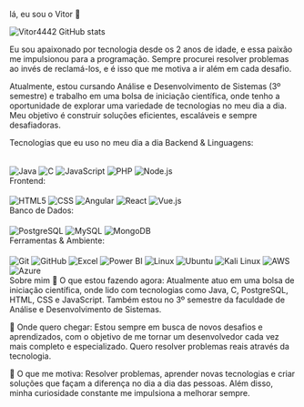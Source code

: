 lá, eu sou o Vitor 🐙

![Vitor4442 GitHub stats](https://github-readme-stats.vercel.app/api?username=Vitor4442&show_icons=true&theme=dracula)

Eu sou apaixonado por tecnologia desde os 2 anos de idade, e essa paixão me impulsionou para a programação. Sempre procurei resolver problemas ao invés de reclamá-los, e é isso que me motiva a ir além em cada desafio.

Atualmente, estou cursando Análise e Desenvolvimento de Sistemas (3º semestre) e trabalho em uma bolsa de iniciação científica, onde tenho a oportunidade de explorar uma variedade de tecnologias no meu dia a dia. Meu objetivo é construir soluções eficientes, escaláveis e sempre desafiadoras.

Tecnologias que eu uso no meu dia a dia
Backend & Linguagens:
<div style="display: inline_block"><br/> <img align="center" alt="Java" src="https://img.shields.io/badge/Java-ED8B00?style=for-the-badge&logo=openjdk&logoColor=white"/> <img align="center" alt="C" src="https://img.shields.io/badge/C-00599C?style=for-the-badge&logo=c&logoColor=white"/> <img align="center" alt="JavaScript" src="https://img.shields.io/badge/JavaScript-F7DF1E?style=for-the-badge&logo=javascript&logoColor=black"/> <img align="center" alt="PHP" src="https://img.shields.io/badge/PHP-777BB4?style=for-the-badge&logo=php&logoColor=white"/> <img align="center" alt="Node.js" src="https://img.shields.io/badge/Node.js-339933?style=for-the-badge&logo=node.js&logoColor=white"/> </div>
Frontend:
<div style="display: inline_block"><br/> <img align="center" alt="HTML5" src="https://img.shields.io/badge/HTML5-E34F26?style=for-the-badge&logo=html5&logoColor=white"/> <img align="center" alt="CSS" src="https://img.shields.io/badge/CSS-1572B6?style=for-the-badge&logo=css3&logoColor=white"/> <img align="center" alt="Angular" src="https://img.shields.io/badge/Angular-DD0031?style=for-the-badge&logo=angular&logoColor=white"/> <img align="center" alt="React" src="https://img.shields.io/badge/React-61DAFB?style=for-the-badge&logo=react&logoColor=black"/> <img align="center" alt="Vue.js" src="https://img.shields.io/badge/Vue.js-4FC08D?style=for-the-badge&logo=vue.js&logoColor=white"/> </div>
Banco de Dados:
<div style="display: inline_block"><br/> <img align="center" alt="PostgreSQL" src="https://img.shields.io/badge/PostgreSQL-316192?style=for-the-badge&logo=postgresql&logoColor=white"/> <img align="center" alt="MySQL" src="https://img.shields.io/badge/MySQL-4479A1?style=for-the-badge&logo=mysql&logoColor=white"/> <img align="center" alt="MongoDB" src="https://img.shields.io/badge/MongoDB-47A248?style=for-the-badge&logo=mongodb&logoColor=white"/> </div>
Ferramentas & Ambiente:
<div style="display: inline_block"><br/> <img align="center" alt="Git" src="https://img.shields.io/badge/Git-F05032?style=for-the-badge&logo=git&logoColor=white"/> <img align="center" alt="GitHub" src="https://img.shields.io/badge/GitHub-181717?style=for-the-badge&logo=github&logoColor=white"/> <img align="center" alt="Excel" src="https://img.shields.io/badge/Excel-217346?style=for-the-badge&logo=microsoft-excel&logoColor=white"/> <img align="center" alt="Power BI" src="https://img.shields.io/badge/Power%20BI-F2C811?style=for-the-badge&logo=powerbi&logoColor=white"/> <img align="center" alt="Linux" src="https://img.shields.io/badge/Linux-000000?style=for-the-badge&logo=linux&logoColor=white"/> <img align="center" alt="Ubuntu" src="https://img.shields.io/badge/Ubuntu-E95420?style=for-the-badge&logo=ubuntu&logoColor=white"/> <img align="center" alt="Kali Linux" src="https://img.shields.io/badge/Kali%20Linux-557C93?style=for-the-badge&logo=kali-linux&logoColor=white"/> <img align="center" alt="AWS" src="https://img.shields.io/badge/Amazon%20AWS-232F3E?style=for-the-badge&logo=amazonaws&logoColor=white"/> <img align="center" alt="Azure" src="https://img.shields.io/badge/Microsoft%20Azure-0089D6?style=for-the-badge&logo=microsoftazure&logoColor=white"/> </div>
Sobre mim
🔭 O que estou fazendo agora: Atualmente atuo em uma bolsa de iniciação científica, onde lido com tecnologias como Java, C, PostgreSQL, HTML, CSS e JavaScript. Também estou no 3º semestre da faculdade de Análise e Desenvolvimento de Sistemas.

🌱 Onde quero chegar: Estou sempre em busca de novos desafios e aprendizados, com o objetivo de me tornar um desenvolvedor cada vez mais completo e especializado. Quero resolver problemas reais através da tecnologia.

🧠 O que me motiva: Resolver problemas, aprender novas tecnologias e criar soluções que façam a diferença no dia a dia das pessoas. Além disso, minha curiosidade constante me impulsiona a melhorar sempre.
